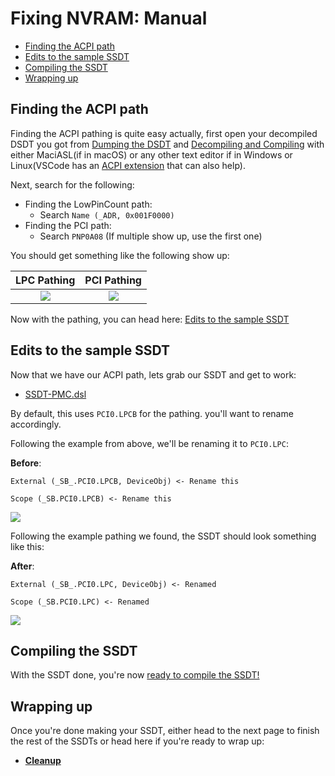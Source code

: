 # Fixing NVRAM: Manual

* [Finding the ACPI path](#finding-the-acpi-path)
* [Edits to the sample SSDT](#edits-to-the-sample-ssdt)
* [Compiling the SSDT](#compiling-the-ssdt)
* [Wrapping up](#wrapping-up)

## Finding the ACPI path

Finding the ACPI pathing is quite easy actually, first open your decompiled DSDT you got from [Dumping the DSDT](/Manual/dump.md) and [Decompiling and Compiling](/Manual/compile.md) with either MaciASL(if in macOS) or any other text editor if in Windows or Linux(VSCode has an [ACPI extension](https://marketplace.visualstudio.com/items?itemName=Thog.vscode-asl) that can also help).

Next, search for the following:

* Finding the LowPinCount path:
  * Search `Name (_ADR, 0x001F0000)`
* Finding the PCI path:
  * Search `PNP0A08` (If multiple show up, use the first one)

You should get something like the following show up:

LPC Pathing          |  PCI Pathing
:-------------------------:|:-------------------------:
![](../../images/Universal/nvram-md/lpc.png)  |  ![](../../images/Universal/nvram-md/pci0.png)

Now with the pathing, you can head here: [Edits to the sample SSDT](#edits-to-the-sample-ssdt)

## Edits to the sample SSDT

Now that we have our ACPI path, lets grab our SSDT and get to work:

* [SSDT-PMC.dsl](https://github.com/acidanthera/OpenCorePkg/blob/master/Docs/AcpiSamples/SSDT-PMC.dsl)

By default, this uses `PCI0.LPCB` for the pathing. you'll want to rename accordingly.

Following the example from above, we'll be renaming it to `PCI0.LPC`:

**Before**:

```
External (_SB_.PCI0.LPCB, DeviceObj) <- Rename this

Scope (_SB.PCI0.LPCB) <- Rename this
```

![](../../images/Universal/nvram-md/ssdt-before.png)

Following the example pathing we found, the SSDT should look something like this:

**After**:

```
External (_SB_.PCI0.LPC, DeviceObj) <- Renamed

Scope (_SB.PCI0.LPC) <- Renamed
```

![](../../images/Universal/nvram-md/ssdt-after.png)

## Compiling the SSDT

 With the SSDT done, you're now [ready to compile the SSDT!](/Manual/compile.md)

## Wrapping up

Once you're done making your SSDT, either head to the next page to finish the rest of the SSDTs or head here if you're ready to wrap up:

* [**Cleanup**](/cleanup.md)
